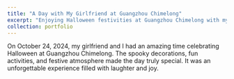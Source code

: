 ```yaml
---
title: "A Day with My Girlfriend at Guangzhou Chimelong"
excerpt: "Enjoying Halloween festivities at Guangzhou Chimelong with my girlfriend on October 24, 2024.<br/><img src='/images/16.jpg'>"
collection: portfolio
---
```


On October 24, 2024, my girlfriend and I had an amazing time celebrating Halloween at Guangzhou Chimelong. The spooky decorations, fun activities, and festive atmosphere made the day truly special. It was an unforgettable experience filled with laughter and joy.
